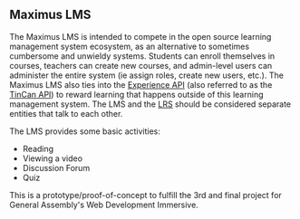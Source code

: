 ## Maximus LMS

The Maximus LMS is intended to compete in the open source learning management system ecosystem, as an alternative to sometimes cumbersome and unwieldy systems. Students can enroll themselves in courses, teachers can create new courses, and admin-level users can administer the entire system (ie assign roles, create new users, etc.). The Maximus LMS also ties into the [Experience API](https://github.com/adlnet/xAPI-Spec/blob/master/xAPI.md) (also referred to as the [TinCan API](http://tincanapi.com/overview/)) to reward learning that happens outside of this learning management system. The LMS and the [LRS](http://tincanapi.com/learning-record-store/) should be considered separate entities that talk to each other.

The LMS provides some basic activities: 

* Reading
* Viewing a video
* Discussion Forum
* Quiz

This is a prototype/proof-of-concept to fulfill the 3rd and final project for General Assembly's Web Development Immersive.